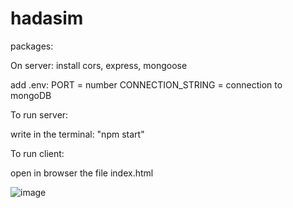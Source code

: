 # hadasim

packages:

On server:
install cors, express, mongoose

add .env:
PORT = number
CONNECTION_STRING = connection to mongoDB





To run server:

write in the terminal: "npm start"

To run client:

open in browser the file index.html


![image](https://user-images.githubusercontent.com/73426707/197398622-0057091e-40de-4f4d-956b-686b6da39f65.png)

